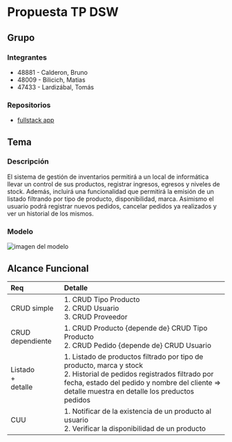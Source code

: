 # Propuesta TP DSW

## Grupo
### Integrantes
* 48881 - Calderon, Bruno
* 48009 - Bilicich, Matias
* 47433 - Lardizábal, Tomás

### Repositorios
* [fullstack app](https://github.com/Calhdo/tp-dsw-2025.git)

## Tema
### Descripción
El sistema de gestión de inventarios permitirá a un local de informática llevar un control de sus productos, registrar ingresos, egresos y niveles de stock. Además, incluirá una funcionalidad que permitirá la emisión de un listado filtrando por tipo de producto, disponibilidad, marca. Asimismo el usuario podrá registrar nuevos pedidos, cancelar pedidos ya realizados y ver un historial de los mismos.

### Modelo
![imagen del modelo]()

## Alcance Funcional 
|Req|Detalle|
|:-|:-|
|CRUD simple|1. CRUD Tipo Producto<br>2. CRUD Usuario<br>3. CRUD Proveedor|
|CRUD dependiente|1. CRUD Producto {depende de} CRUD Tipo Producto<br>2. CRUD Pedido {depende de} CRUD Usuario|
|Listado<br>+<br>detalle| 1. Listado de productos filtrado por tipo de producto, marca y stock<br> 2. Historial de pedidos registrados filtrado por fecha, estado del pedido y nombre del cliente => detalle muestra en detalle los preductos pedidos|
|CUU|1. Notificar de la existencia de un producto al usuario<br>2. Verificar la disponibilidad de un producto|





